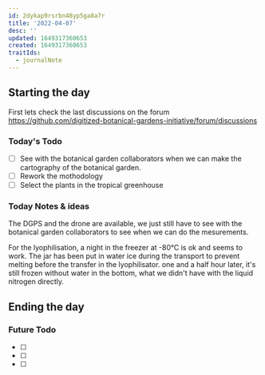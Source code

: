 ```yaml
---
id: 2dykap9rsrbn48yp5ga8a7r
title: '2022-04-07'
desc: ''
updated: 1649317360653
created: 1649317360653
traitIds:
  - journalNote
---
```



## Starting the day

First lets check the last discussions on the forum https://github.com/digitized-botanical-gardens-initiative/forum/discussions

### Today's Todo 

- [ ] See with the botanical garden collaborators when we can make the cartography of the botanical garden.
- [ ] Rework the mothodology
- [ ] Select the plants in the tropical greenhouse

### Today Notes & ideas
The DGPS and the drone are available, we just still have to see with the botanical garden collaborators to see when we can do the mesurements.

For the lyophilisation, a night in the freezer at -80°C is ok and seems to work. The jar has been put in water ice during the transport to prevent melting before the transfer in the lyophilisator. one and a half hour later, it's still frozen without water in the bottom, what we didn't have with the liquid nitrogen directly.



## Ending the day

### Future Todo

- [ ] 
- [ ] 
- [ ] 
